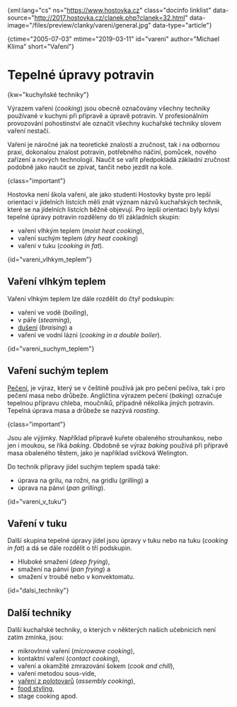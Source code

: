 
{xml:lang="cs" ns="https://www.hostovka.cz" class="docinfo linklist" data-source="http://2017.hostovka.cz/clanek.php?clanek=32.html" data-image="/files/preview/clanky/vareni/general.jpg" data-type="article"}

{ctime="2005-07-03" mtime="2019-03-11" id="vareni" author="Michael Klíma" short="Vaření"}

# Tepelné úpravy potravin

<!-- generated attribute kw by user_udpatekw.sh on 2020-02-28, do not edit -->

{kw="kuchyňské techniky"}

Výrazem vaření (_cooking_) jsou obecně označovány všechny techniky používané v kuchyni při přípravě a úpravě potravin. V profesionálním provozování pohostinství ale označit všechny kuchařské techniky slovem vaření nestačí.

Vaření je náročné jak na teoretické znalosti a zručnost, tak i na odbornou praxi, dokonalou znalost potravin, potřebného náčiní, pomůcek, nového zařízení a nových technologií. Naučit se vařit předpokládá základní zručnost podobně jako naučit se zpívat, tančit nebo jezdit na kole.

{class="important"}

Hostovka není škola vaření, ale jako studenti Hostovky byste pro lepší orientaci v jídelních lístcích měli znát význam názvů kuchařských technik, které se na jídelních lístcích běžně objevují. Pro lepši orientaci byly kdysi tepelné úpravy potravin rozděleny do tří základních skupin:

  * vaření vlhkým teplem (_moist heat cooking_),
  * vaření suchým teplem (_dry heat cooking_)
  * vaření v tuku (_cooking in fat_).

{id="vareni\_vlhkym\_teplem"}

## Vaření vlhkým teplem

Vaření vlhkým teplem lze dále rozdělit do čtyř podskupin:

  * vaření ve vodě (_boiling_),
  * v páře (_steaming_),
  * [dušení][1] (_braising_) a
  * vaření ve vodní lázni (_cooking in a double boiler_).

{id="vareni\_suchym\_teplem"}

## Vaření suchým teplem

[Pečení][2], je výraz, který se v češtině používá jak pro pečení pečiva, tak i pro pečení masa nebo drůbeže. Angličtina výrazem pečení (_baking_) označuje tepelnou přípravu chleba, moučníků, případně několika jiných potravin. Tepelná úprava masa a drůbeže se nazývá _roasting_.

{class="important"}

Jsou ale výjimky. Například přípravě kuřete obaleného strouhankou, nebo jen i moukou, se říká _baking_. Obdobně se výraz _baking_ používá při přípravě masa obaleného těstem, jako je například svíčková Welington.

Do technik přípravy jídel suchým teplem spadá také:

  * úprava na grilu, na rožni, na gridlu (_grilling_) a
  * úprava na pánvi (_pan grilling_).

{id="vareni\_v\_tuku"}

## Vaření v tuku

Další skupina tepelné úpravy jídel jsou úpravy v tuku nebo na tuku (_cooking in fat_) a dá se dále rozdělit o tří podskupin.

  * Hluboké smažení (_deep frying_),
  * smažení na pánvi (_pan frying_) a
  * smažení v troubě nebo v konvektomatu.

{id="dalsi_techniky"}

## Další techniky

Další kuchařské techniky, o kterých v některých našich učebnicích není zatím zmínka, jsou:

  * mikrovlnné vaření (_microwave cooking_),
  * kontaktní vaření (_contact cooking_),
  * vaření a okamžité zmrazování šokem (_cook and chill_),
  * vaření metodou sous-vide,
  * [vaření z polotovarů][3] (_assembly cooking_),
  * [food styling][4],
  * stage cooking apod.

 [1]: /duseni
 [2]: /peceni
 [3]: /vareni_z_polotovaru
 [4]: /food_styling

